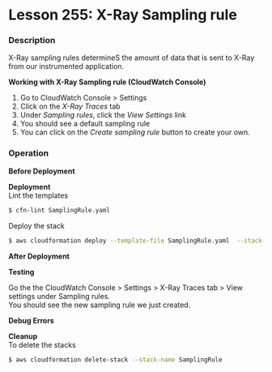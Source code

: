 # Lesson 255: X-Ray Sampling rule

### Description

X-Ray sampling rules determineS the amount of data that is sent to X-Ray from our instrumented application.

**Working with X-Ray Sampling rule (CloudWatch Console)**

1. Go to CloudWatch Console > Settings
2. Click on the _X-Ray Traces_ tab
3. Under _Sampling rules_, click the _View Settings_ link
4. You should see a default sampling rule
5. You can click on the _Create sampling rule_ button to create your own.

### Operation

**Before Deployment**

**Deployment**  
Lint the templates

```bash
$ cfn-lint SamplingRule.yaml
```

Deploy the stack

```bash
$ aws cloudformation deploy --template-file SamplingRule.yaml  --stack-name SamplingRule --capabilities CAPABILITY_NAMED_IAM
```

**After Deployment**

**Testing**

Go the the CloudWatch Console > Settings > X-Ray Traces tab > View settings under Sampling rules.  
You should see the new sampling rule we just created.

**Debug Errors**

**Cleanup**  
To delete the stacks

```bash
$ aws cloudformation delete-stack --stack-name SamplingRule
```
